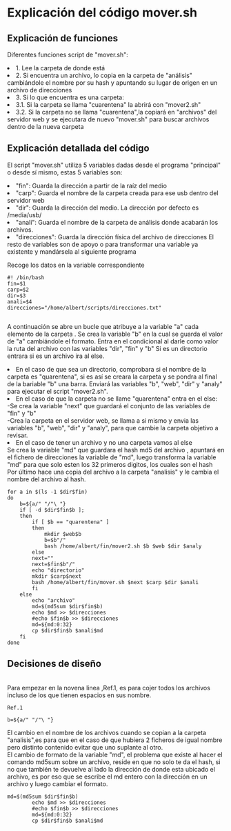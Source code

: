 # Explicación del código mover.sh

## Explicación de funciones
Diferentes funciones script de "mover.sh":
<li>1. Lee  la carpeta de donde está</li>
<li>2. Si encuentra un archivo, lo copia en la carpeta de "análisis" cambiándole el nombre por su hash y apuntando su lugar de origen en un archivo de direcciones</li>
<li>3. Si lo que encuentra es una carpeta:
<li>3.1. Si la carpeta se llama "cuarentena" la abrirá con  "mover2.sh"
<li>3.2. Si la carpeta no se llama "cuarentena",la copiará en "archivos" del servidor web y se  ejecutara de nuevo "mover.sh" para  buscar archivos dentro de la nueva carpeta </li> 

## Explicación detallada del código
El script "mover.sh" utiliza 5 variables dadas desde el programa "principal" o desde sí mismo, estas 5 variables son:
<li>"fin": Guarda la dirección a partir de la raíz del medio</li>
<li>"carp": Guarda el nombre de la carpeta creada para ese usb dentro del servidor web</li>
<li>"dir": Guarda la dirección del medio. La dirección por defecto es /media/usb/</li>
<li>"anali": Guarda el nombre de la carpeta de análisis donde acabarán los archivos.</li>
<li>"direcciones": Guarda la dirección física del archivo de direcciones
El resto de variables son de apoyo o para transformar una variable ya existente y mandársela al siguiente programa

Recoge los datos en la variable correspondiente 
	
```
#! /bin/bash
fin=$1
carp=$2
dir=$3
anali=$4
direcciones="/home/albert/scripts/direcciones.txt"
	
```
	
A continuación se abre un bucle que atribuye a la variable "a" cada elemento de la carpeta .
Se crea la variable "b" en la cual se guarda el valor de "a" cambiándole el formato.
Entra en el condicional al darle como valor la ruta del archivo con las variables "dir", "fin" y "b"
Si es un directorio entrara si es un archivo ira al else.
<li>En el caso de que sea un directorio, comprobara si el nombre de la carpeta es "quarentena", si es así se creara la carpeta y se pondra al final de la bariable "b" una barra. Enviará las variables "b", "web", "dir" y "analy" para ejecutar el script "mover2.sh".</li>
<li>En el caso de que la carpeta no se llame "quarentena" entra en el else:
<br>-Se crea la variable "next" que guardará el conjunto de las variables de "fin" y "b"
<br>-Crea la carpeta en el servidor web, se llama a si mismo y envia las variables "b", "web", "dir" y "analy", para que cambie la carpeta objetivo a revisar.
<li>En el caso de tener un archivo y no una carpeta vamos al else
	<br>Se crea la variable "md" que guardara el hash md5 del archivo , apuntará en el fichero de direcciones la variable de "md", luego transforma la variable "md" para que solo esten los 32 primeros digitos, los cuales son el hash 
	<br>Por último hace una copia del archivo a la carpeta "analisis" y le cambia el nombre del archivo al hash.

```
for a in $(ls -1 $dir$fin)
do
	b=${a/" "/"\ "} 
	if [ -d $dir$fin$b ];
	then
		if [ $b == "quarentena" ]
		then
			mkdir $web$b
            b=$b"/"
            bash /home/albert/fin/mover2.sh $b $web $dir $analy
		else
		next=""
		next=$fin$b"/"
		echo "directorio"
        mkdir $carp$next
		bash /home/albert/fin/mover.sh $next $carp $dir $anali
		fi
	else
		echo "archivo"
		md=$(md5sum $dir$fin$b)
		echo $md >> $direcciones
		#echo $fin$b >> $direcciones
		md=${md:0:32}
        cp $dir$fin$b $anali$md
	fi
done
```
## Decisiones de diseño 
<br>Para empezar en la novena linea ,Ref.1, es para cojer todos los archivos incluso de los que tienen espacios en sus nombre.
	
	Ref.1
```
b=${a/" "/"\ "} 
```
	
El cambio en el  nombre de los archivos cuando se copian  a la carpeta "analisis",es para que en el caso de que hubiera 2 ficheros de igual nombre pero distinto contenido evitar que uno suplante al otro.
<br>
El cambio de formato de la variable "md", el problema que existe al hacer el comando md5sum sobre un archivo, reside en que no solo te da el hash, si no que también te devuelve al lado la dirección de donde esta ubicado el archivo, es por eso que se escribe el md entero con la dirección en un archivo y luego cambiar el formato.
```
md=$(md5sum $dir$fin$b)
		echo $md >> $direcciones
		#echo $fin$b >> $direcciones
		md=${md:0:32}
        cp $dir$fin$b $anali$md
```

